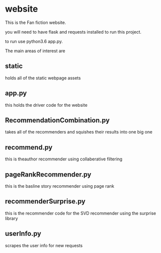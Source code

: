 # website

This is the Fan fiction website.

you will need to have flask and requests installed to run this project.

to run use python3.6 app.py.

The main areas of interest are 

## static

holds all of the static webpage assets

## app.py

this holds the driver code for the website

## RecommendationCombination.py

takes all of the recommenders and squishes their results into one big one

## recommend.py

this is theauthor recommender using collaberative filtering

## pageRankRecommender.py

this is the basline story recommender using page rank

## recommenderSurprise.py

this is the recommender code for the SVD recommender using the surprise library

## userInfo.py

scrapes the user info for new requests
